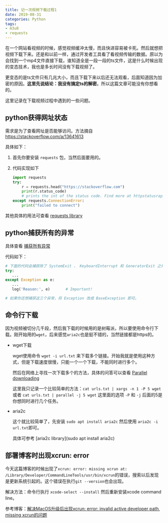 ```yaml
---
title: 记一次视频下载过程1
date: 2019-08-31
categories: Python
tags:
- m3u8
- requests
---
```


在一个网站看视频的时候，感觉视频缓冲太慢，而且快进容易被卡死。然后就想把视频下载下来。还是和以前一样，通过开发者工具看了看视频传输的数据。原以为会找到一个mp4文件直接下载，谁知道全是一段一段的ts文件，这是什么时候出现的变态技术，我也是多长时间没有下载视频了。

更变态的是ts文件只有几兆大小，而且下载下来以后还无法观看，后面知道因为加密的原因。**这里先说结论：我没有搞定ts的解密**。所以这篇文章可能没有你想看的。

<!-- more-->

这里记录在下载视频过程中遇到的一些问题。

## python获得网址状态

需求是为了查看网址是否能够访问。方法摘自 <https://stackoverflow.com/a/13641613>

具体如下：

1. 首先你要安装 `requests` 包，当然后面要用的。

2. 代码实现如下

    ```python
    import requests
    try:
        r = requests.head("https://stackoverflow.com")
        print(r.status_code)
        # prints the int of the status code. Find more at httpstatusrappers.com :)
    except requests.ConnectionError:
        print("failed to connect")
    ```

其他具体的用法可查看 [requests library](https://2.python-requests.org//en/latest/)

## python捕获所有的异常

具体查看 [捕获所有异常](https://python3-cookbook.readthedocs.io/zh_CN/latest/c14/p07_catching_all_exceptions.html)

代码如下：

```python
# 下面的代码会捕获除了 SystemExit 、 KeyboardInterrupt 和 GeneratorExit 之外的所有异常
try:
   ...
except Exception as e:
   ...
   log('Reason:', e)       # Important!

# 如果你还想捕获这三个异常，将 Exception 改成 BaseException 即可。
```

## 命令行下载

因为视频被切分几千段，然后我下载的时候用的是树莓派，所以要使用命令行下载。刚开始用的`wget`，后来感觉`aria2c`也是挺不错的，当然链接都是https的。

- wget下载

    wget使用命令 `wget -i url.txt` 来下载多个链接。开始我就是使用这种方式，但是下载速度很慢，只能一个一个下载，不能同时进行多个。

    然后在网络上寻找一次下载多个的方法，具体的问答可以查看 [Parallel downloading](https://stackoverflow.com/a/25064491)

    这里我只记录一个比较简单的方法：`cat urls.txt | xargs -n 1 -P 5 wget` 或者 `cat urls.txt | parallel -j 5 wget` 这里面的选项 `-P` 和 `-j` 后面的5是你想同时进行几个任务。

- aria2c

    这个就比较简单了，先安装 `sudo apt install aria2c` 然后使用 `aria2c -i url.txt`即可。

    具体可参考 [aria2c library](sudo apt install aria2c)

## 部署博客时出现xcrun: error

今天这篇博客的时候出现了`xcrun: error: missing xcrun at: /Library/Developer/CommandLineTools/usr/bin/xcrun`的错误，搜索以后发现是更新系统引起的。这个错误在执行`git --version`也会出现。

解决方法：命令行执行 `xcode-select --install` 然后重新安装xcode command line。

参考博客：[解决MacOS升级后出现xcrun: error: invalid active developer path, missing xcrun的问题](https://www.jianshu.com/p/50b6771eb853)
